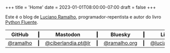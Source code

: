 +++
title = 'Home'
date = 2023-01-01T08:00:00-07:00
draft = false
+++

<!-- begin src: /themes/basico/content/_index.md -->

Este é o blog de [Luciano Ramalho](/tags/bio/), programador-repentista
e autor do livro [Python Fluente](https://pythonfluente.com).

| GitHub |┃| Mastodon |┃| Bluesky |┃| LinkedIn |
|--------|-|----------|-|---------|-|----------|
| [@ramalho](https://github.com/ramalho) |┃| [@ciberlandia.pt@lr](https://ciberlandia.pt/@lr/) |┃| [@ramalho.org](https://bsky.app/profile/ramalho.org) |┃| [@lucianoramalho](https://www.linkedin.com/in/lucianoramalho/) |

<!-- end src: /themes/basico/content/_index.md -->
